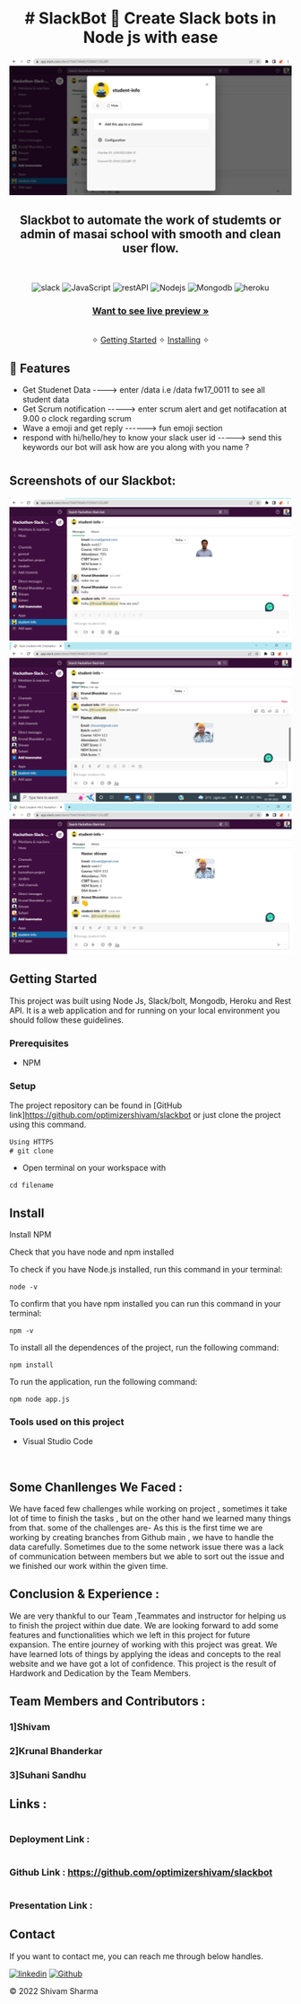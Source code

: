 
<h1 align="center">#  SlackBot 🤖 Create Slack bots in Node js with ease</h1> 

![Slackbot app cover](https://github.com/optimizershivam/slackbot/blob/master/assets/Screenshot%20(4230).png)


<h2 align="center">Slackbot to automate the work of studemts or admin of masai school with smooth and clean user flow.</h2>    

<br />
<p align="center">
  
   <img src="https://img.shields.io/badge/Slack-4A154B?style=for-the-badge&logo=slack&logoColor=white" alt ="slack"/>
   <img src="https://img.shields.io/badge/JavaScript-323330?style=for-the-badge&logo=javascript&logoColor=F7DF1E" alt ="JavaScript" />
   <img src="https://img.shields.io/badge/Rest_API-02303A?style=for-the-badge&logo=react-router&logoColor=white" alt ="restAPI"/>
   <img src="https://img.shields.io/badge/Node.js-43853D?style=for-the-badge&logo=node.js&logoColor=white" alt ="Nodejs"/>
   <img src="https://img.shields.io/badge/MongoDB-4EA94B?style=for-the-badge&logo=mongodb&logoColor=white" alt ="Mongodb"/>
   <img src="https://img.shields.io/badge/Heroku-430098?style=for-the-badge&logo=heroku&logoColor=white" alt ="heroku"/>

    

</p>





<h3 align="center"><a href=""><strong>Want to see live preview »</strong></a></h3>

<p align="center"> 
    <br />&#10023;
    <a href="#Getting-Started">Getting Started</a> &#10023; <a href="#Install">Installing</a> &#10023;   
  </p>
  



## 🚀 Features
- Get Studenet Data ----> enter /data <your student code> i.e /data fw17_0011 to see all student data 
- Get Scrum notification   -----> enter scrum alert and get notifacation at 9.00 o  clock regarding scrum
- Wave a emoji and get reply  ------> fun emoji section 
- respond with hi/hello/hey to know your slack user id  -----> send this keywords our bot will ask how are you along with you name ?


# <h2>Screenshots of our Slackbot: </h2>
![DemoPage](https://github.com/optimizershivam/slackbot/blob/master/assets/Screenshot%20(4231).png)
![DemoPage](https://github.com/optimizershivam/slackbot/blob/master/assets/Screenshot%20(4232).png)
![Demopage](https://github.com/optimizershivam/slackbot/blob/master/assets/Screenshot%20(4233).png)



## Getting Started

This project was built using Node Js, Slack/bolt, Mongodb, Heroku and Rest API. It is a web application and for running on your local environment you should follow these guidelines.


### Prerequisites

- NPM 

### Setup


The project repository can be found in [GitHub link]https://github.com/optimizershivam/slackbot or just clone the project using this command. 


```
Using HTTPS
# git clone  
```

+ Open terminal on your workspace with

```
cd filename
```


## Install

Install NPM

Check that you have node and npm installed

To check if you have Node.js installed, run this command in your terminal:


```
node -v
```

To confirm that you have npm installed you can run this command in your terminal:


```
npm -v
```


To install all the dependences of the project, run the following command:


```
npm install
```


To run the application, run the following command:

```
npm node app.js
```


### Tools used on this project

- Visual Studio Code


<br/>



## Some Chanllenges We Faced :

We have faced few challenges while working on project , sometimes it take lot of time to finish the tasks , but on the other hand we learned many things from that. some of the challenges are-
As this is the first time we are working by creating branches from Github main , we have to handle the data carefully.
Sometimes due to the some network issue there was a lack of communication between members but we able to sort out the issue and we finished our work within the given time.

## Conclusion & Experience :
We are very thankful to our Team ,Teammates and instructor for helping us to finish the project within due date. We are looking forward to add some features and functionalities which we left in this project for future expansion.
The entire journey of working with this project was great. We have learned lots of things by applying the ideas and concepts to the real website and we have got a lot of confidence.
This project is the result of Hardwork and Dedication by the Team Members.

## Team Members and Contributors :

### 1]Shivam 
### 2]Krunal Bhanderkar
### 3]Suhani Sandhu



## Links :
# <h3>Deployment Link   :  </h3>
# <h3>Github Link       : https://github.com/optimizershivam/slackbot </h3>
# <h3>Presentation Link :  </h3>


## Contact

If you want to contact me, you can reach me through below handles.

[![linkedin](	https://img.shields.io/badge/LinkedIn-0077B5?style=for-the-badge&logo=linkedin&logoColor=white)](https://www.linkedin.com/in/itsurshivam/)
[![Github](https://img.shields.io/badge/GitHub-100000?style=for-the-badge&logo=github&logoColor=white)](https://github.com/optimizershivam/)

© 2022 Shivam Sharma







